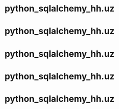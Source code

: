 # python_sqlalchemy_hh.uz
# python_sqlalchemy_hh.uz
# python_sqlalchemy_hh.uz
# python_sqlalchemy_hh.uz
# python_sqlalchemy_hh.uz
